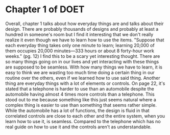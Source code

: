 # Chapter 1 of DOET

Overall, chapter 1 talks about how everyday things are and talks about their design. There are probably thousands of designs and probably at least a hundred in someone's room but I find it interesting that we don't really realize it even though we have to learn how to use the items. "Suppose that each everyday thing takes only one minute to learn; learning 20,000 of them occupies 20,000 minutes—333 hours or about 8 forty-hour work weeks." (pg. 12) I find this to be a scary yet interesting thought. There are so many things going on in our lives and yet interacting with these things are supposed to be seamless. With how many things we have to learn, it is easy to think we are wasting too much time doing a certain thing in our routine over the others, even if we learned how to use said thing. 
Another thing are everyday things with a lot of elements or controls. On page 22, it's stated that a telephone is harder to use than an automobile despite the automobile having almost 4 times more controls than a telephone. This stood out to me because something like this just seems natural where a complex thing is easier to use than something that seems rather simple. While the automobile has a lot of functions, the design is fluid in that correlated controls are close to each other and the entire system, when you learn how to use it, is seamless. Compared to the telephone which has no real guide on how to use it and the controls aren't as understandable. 

